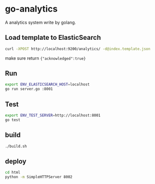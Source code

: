 
go-analytics
============

A analytics system write by golang.

## Load template to ElasticSearch
~~~bash
curl -XPOST http://localhost:9200/analytics/ -d@index.template.json
~~~
make sure return `{"acknowledged":true}`

## Run
~~~bash
export ENV_ELASTICSEARCH_HOST=localhost
go run server.go :8001
~~~

## Test
~~~bash
export ENV_TEST_SERVER=http://localhost:8001
go test
~~~

## build
~~~bash
./build.sh
~~~

## deploy
~~~bash
cd html
python -m SimpleHTTPServer 8002
~~~

